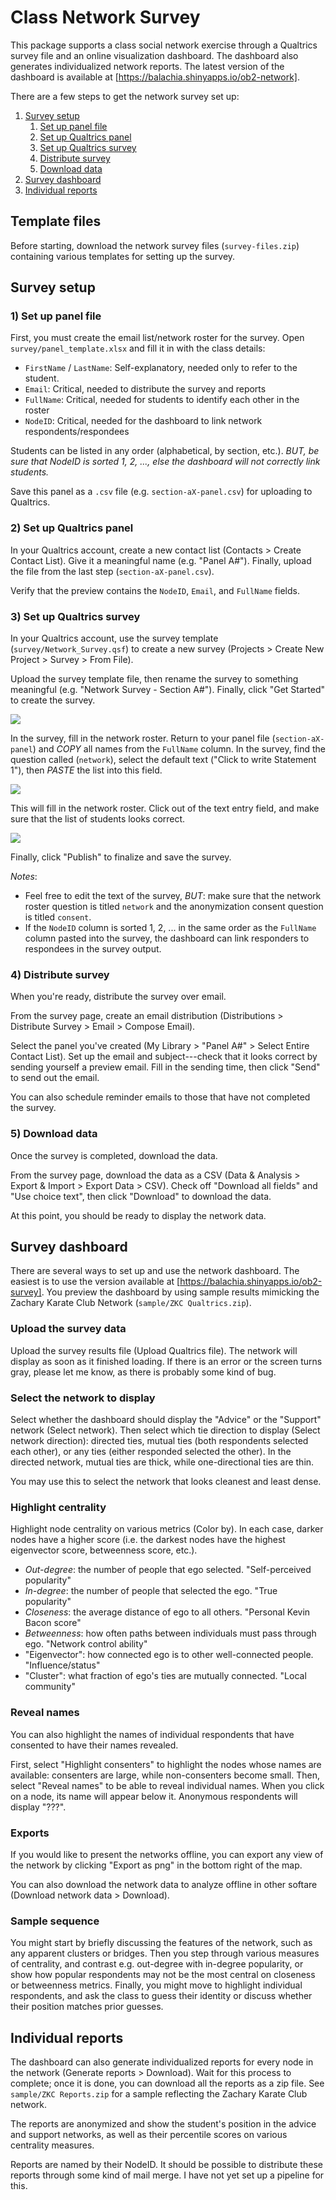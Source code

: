# Class Network Survey

This package supports a class social network exercise through a Qualtrics survey
file and an online visualization dashboard. The dashboard also generates
individualized network reports. The latest version of the dashboard is available
at [https://balachia.shinyapps.io/ob2-network].

There are a few steps to get the network survey set up:

1) [Survey setup](#survey-setup)
    1) [Set up panel file](#set-up-panel-file)
    2) [Set up Qualtrics panel](#set-up-panel-file)
    3) [Set up Qualtrics survey](#set-up-qualtrics-survey)
    4) [Distribute survey](#distribute-survey)
    5) [Download data](#download-data)
2) [Survey dashboard](#survey-dashboard)
3) [Individual reports](#individual-reports)

## Template files

Before starting, download the network survey files (`survey-files.zip`)
containing various templates for setting up the survey.

## Survey setup

### 1) Set up panel file

First, you must create the email list/network roster for the survey. Open
`survey/panel_template.xlsx` and fill it in with the class details:

- `FirstName` / `LastName`: Self-explanatory, needed only to refer to the
student.
- `Email`: Critical, needed to distribute the survey and reports
- `FullName`: Critical, needed for students to identify each other in the roster
- `NodeID`: Critical, needed for the dashboard to link network
respondents/respondees

Students can be listed in any order (alphabetical, by section, etc.). *BUT, be
sure that NodeID is sorted 1, 2, ..., else the dashboard will not correctly link
students.*

Save this panel as a `.csv` file (e.g. `section-aX-panel.csv`) for uploading to
Qualtrics.

### 2) Set up Qualtrics panel

In your Qualtrics account, create a new contact list (Contacts > Create Contact
List). Give it a meaningful name (e.g. "Panel A#"). Finally, upload the file
from the last step (`section-aX-panel.csv`).

Verify that the preview contains the `NodeID`, `Email`, and `FullName` fields.

### 3) Set up Qualtrics survey

In your Qualtrics account, use the survey template (`survey/Network_Survey.qsf`)
to create a new survey (Projects > Create New Project > Survey > From File).

Upload the survey template file, then rename the survey to something meaningful
(e.g. "Network Survey - Section A#"). Finally, click "Get Started" to create the
survey.

![](./guide/qs002.png)

In the survey, fill in the network roster. Return to your panel file
(`section-aX-panel`) and *COPY* all names from the `FullName` column. In the
survey, find the question called (`network`), select the default text ("Click to
write Statement 1"), then *PASTE* the list into this field.

![](./guide/qs003.png)

This will fill in the network roster. Click out of the text entry field, and
make sure that the list of students looks correct.

![](./guide/qs004.png)

Finally, click "Publish" to finalize and save the survey.

*Notes*:

- Feel free to edit the text of the survey, *BUT*: make sure that the network
roster question is titled `network` and the anonymization consent question is
titled `consent`.
- If the `NodeID` column is sorted 1, 2, ... in the same order as the `FullName`
column pasted into the survey, the dashboard can link responders to respondees
in the survey output.

### 4) Distribute survey

When you're ready, distribute the survey over email.

From the survey page, create an email distribution (Distributions > Distribute
Survey > Email > Compose Email).

Select the panel you've created (My Library > "Panel A#" > Select Entire Contact
List). Set up the email and subject---check that it looks correct by sending
yourself a preview email. Fill in the sending time, then click "Send" to send
out the email.

You can also schedule reminder emails to those that have not completed the
survey.

### 5) Download data

Once the survey is completed, download the data.

From the survey page, download the data as a CSV (Data & Analysis > Export &
Import > Export Data > CSV). Check off "Download all fields" and "Use choice
text", then click "Download" to download the data.

At this point, you should be ready to display the network data.

## Survey dashboard

There are several ways to set up and use the network dashboard. The easiest is
to use the version available at [https://balachia.shinyapps.io/ob2-survey]. You
preview the dashboard by using sample results mimicking the Zachary Karate Club
Network (`sample/ZKC Qualtrics.zip`).

### Upload the survey data

Upload the survey results file (Upload Qualtrics file). The network will display
as soon as it finished loading. If there is an error or the screen turns gray,
please let me know, as there is probably some kind of bug.

### Select the network to display

Select whether the dashboard should display the "Advice" or the "Support"
network (Select network). Then select which tie direction to display (Select
network direction): directed ties, mutual ties (both respondents selected each
other), or any ties (either responded selected the other). In the directed
network, mutual ties are thick, while one-directional ties are thin.

You may use this to select the network that looks cleanest and least dense.

### Highlight centrality

Highlight node centrality on various metrics (Color by). In each case, darker
nodes have a higher score (i.e. the darkest nodes have the highest eigenvector
score, betweenness score, etc.).

- *Out-degree*: the number of people that ego selected. "Self-perceived
popularity"
- *In-degree*: the number of people that selected the ego. "True popularity"
- *Closeness*: the average distance of ego to all others. "Personal Kevin Bacon
score"
- *Betweenness*: how often paths between individuals must pass through ego.
"Network control ability"
- "Eigenvector": how connected ego is to other well-connected people.
"Influence/status"
- "Cluster": what fraction of ego's ties are mutually connected. "Local community"

### Reveal names

You can also highlight the names of individual respondents that have consented
to have their names revealed.

First, select "Highlight consenters" to highlight the nodes whose names are
available: consenters are large, while non-consenters become small. Then, select
"Reveal names" to be able to reveal individual names. When you click on a node,
its name will appear below it. Anonymous respondents will display "???".

### Exports

If you would like to present the networks offline, you can export any view of
the network by clicking "Export as png" in the bottom right of the map.

You can also download the network data to analyze offline in other softare
(Download network data > Download).

### Sample sequence

You might start by briefly discussing the features of the network, such as any
apparent clusters or bridges. Then you step through various measures of
centrality, and contrast e.g. out-degree with in-degree popularity, or show how
popular respondents may not be the most central on closeness or betweenness
metrics. Finally, you might move to highlight individual respondents, and ask
the class to guess their identity or discuss whether their position matches
prior guesses.

## Individual reports

The dashboard can also generate individualized reports for every node in the
network (Generate reports > Download). Wait for this process to complete; once
it is done, you can download all the reports as a zip file. See `sample/ZKC
Reports.zip` for a sample reflecting the Zachary Karate Club network.

The reports are anonymized and show the student's position in the advice and
support networks, as well as their percentile scores on various centrality
measures.

Reports are named by their NodeID. It should be possible to distribute these
reports through some kind of mail merge. I have not yet set up a pipeline for
this.
